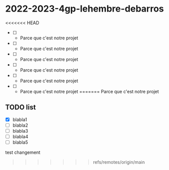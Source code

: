 # 2022-2023-4gp-lehembre-debarros

<<<<<<< HEAD
- [ ] * Parce que c'est notre projet
- [ ] * Parce que c'est notre projet
- [ ] * Parce que c'est notre projet
- [ ] * Parce que c'est notre projet
- [ ] * Parce que c'est notre projet
- [ ] * Parce que c'est notre projet
=======
Parce que c'est notre projet

## TODO list

- [x] blabla1
- [ ] blabla2
- [ ] blabla3
- [ ] blabla4
- [ ] blabla5

test
changement
>>>>>>> refs/remotes/origin/main
